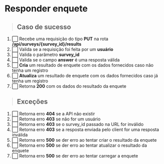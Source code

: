 # Responder enquete

> ## Caso de sucesso

1. ⬜️ Recebe uma requisição do tipo **PUT** na rota **/api/surveys/{survey_id}/results**
2. ⬜️ Valida se a requisição foi feita por um **usuário**
3. ⬜️ Valida o parâmetro **survey_id**
4. ⬜️ Valida se o campo **answer** é uma resposta válida
5. ⬜️ **Cria** um resultado de enquete com os dados fornecidos caso não tenha um registro
6. ⬜️ **Atualiza** um resultado de enquete com os dados fornecidos caso já tenha um registro
7. ⬜️ Retorna **200** com os dados do resultado da enquete

> ## Exceções

1. ⬜️ Retorna erro **404** se a API não existir
2. ⬜️ Retorna erro **403** se não for um usuário
3. ⬜️ Retorna erro **403** se o survey_id passado na URL for inválido
4. ⬜️ Retorna erro **403** se a resposta enviada pelo client for uma resposta inválida
5. ⬜️ Retorna erro **500** se der erro ao tentar criar o resultado da enquete
6. ⬜️ Retorna erro **500** se der erro ao tentar atualizar o resultado da enquete
7. ⬜️ Retorna erro **500** se der erro ao tentar carregar a enquete